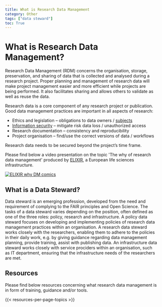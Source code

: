 ```yaml
---
title: What is Research Data Management
category: Other
tags: ["data steward"]
toc: True
---
```


# What is Research Data Management?

Research Data Management (RDM) concerns the organisation, storage, preservation, and sharing of data that is collected and analysed during a research project. Proper planning and management of research data will make project management easier and more efficient while projects are being performed. It also facilitates sharing and allows others to validate as well as reuse the data.

Research data is a core component of any research project or publication. Good data management practices are important in all aspects of research:

* Ethics and legislation – obligations to data owners / [subjects](/topics/gdpr-ethical-review-glossary/#data-subject)
* [Information security](/topics/gdpr-ethical-review-glossary/#information-security) – mitigate risk data loss / unauthorized access
* Research documentation – consistency and reproducibility
* Project organisation – find/use the correct versions of data / workflows

Research data needs to be secured beyond the project’s time frame.

Please find below a video presentation on the topic 'The why of research data management' produced by <a href="https://elixir-europe.org/" target="_blank">ELIXIR</a>, a European life sciences infrastructure.

<div>
    <a href="https://www.youtube.com/watch?v=S7HfUe1hWcg" target="_blank"><img src="/img/elixir-why-dm-comics-play-button-frame.jpg" alt="ELIXIR why DM comics"  class="img-fluid"></a>
</div>

## What is a Data Steward?

Data steward is an emerging profession, developed from the need and requirement of complying to the FAIR principles and Open Science. The tasks of a data steward varies depending on the position, often defined as one of the three roles: policy, research and infrastructure. A policy data steward focuses on developing and implementing policies of research data management practices within an organisation. A research data steward works closely with the researchers, enabling them to adhere to the policies in their daily work, e.g. by giving guidance regarding data management planning, provide training, assist with publishing data. An infrastructure data steward works closely with service prociders within an organisation, such as IT department, ensuring that the infrastructure needs of the researchers are met.

## Resources
Please find below resources concerning what research data management is in form of training, guidance and/or tools.

{{< resources-per-page-topics >}}
